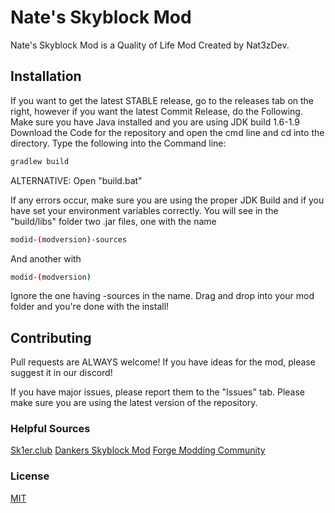 # Nate's Skyblock Mod
Nate's Skyblock Mod is a Quality of Life Mod Created by Nat3zDev.

## Installation
If you want to get the latest STABLE release, go to the releases tab on the right, however if you want the latest Commit Release, do the Following.
Make sure you have Java installed and you are using JDK build 1.6-1.9
Download the Code for the repository and open the cmd line and cd into the directory.
Type the following into the Command line:
```bash
gradlew build
```
ALTERNATIVE: Open "build.bat"

If any errors occur, make sure you are using the proper JDK Build and if you have set your environment variables correctly.
You will see in the "build/libs" folder two .jar files, one with the name
```bash
modid-(modversion)-sources
```
And another with
```bash
modid-(modversion)
```
Ignore the one having -sources in the name.
Drag and drop into your mod folder and you're done with the install!

## Contributing
Pull requests are ALWAYS welcome! If you have ideas for the mod, please suggest it in our discord!

If you have major issues, please report them to the "Issues" tab.
Please make sure you are using the latest version of the repository.

### Helpful Sources
[Sk1er.club](https://sk1er.club/discord)
[Dankers Skyblock Mod](https://discord.gg/mxA7sSX9q3)
[Forge Modding Community](https://discord.gg/UvedJ9m)

### License
[MIT](https://choosealicense.com/licenses/mit/)
